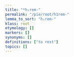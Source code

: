 ```yaml
---
title: "*h₁rem-"
permalink: "/pie/root/h1rem-"
lemma_to_sort: "h₁rem-"
klass: root
etymology: []
markers: []
synonyms: []
definitions: ["to rest"]
topics: []
---
```

